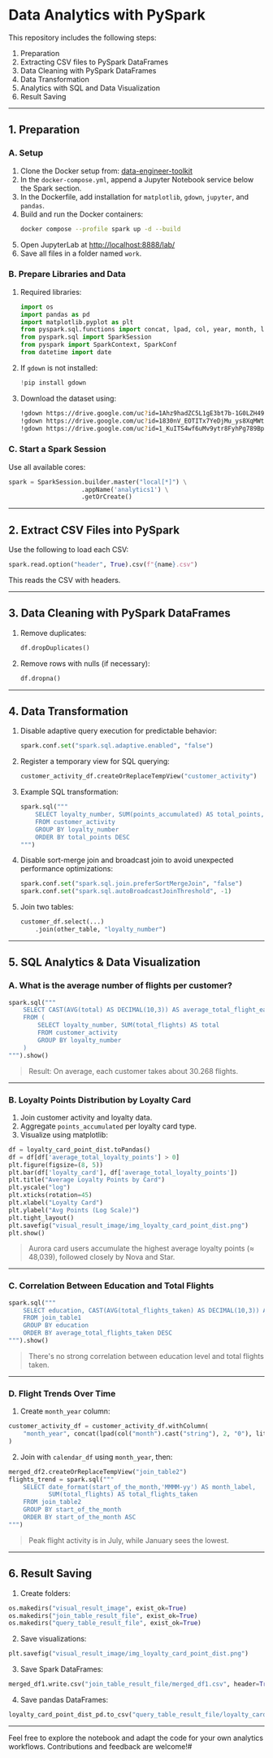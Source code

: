 # Data Analytics with PySpark


This repository includes the following steps:  
1. Preparation  
2. Extracting CSV files to PySpark DataFrames  
3. Data Cleaning with PySpark DataFrames  
4. Data Transformation  
5. Analytics with SQL and Data Visualization  
6. Result Saving  

---

## 1. Preparation

### A. Setup

1. Clone the Docker setup from: [data-engineer-toolkit](https://github.com/galuhramaditya/data-engineer-toolkit)
2. In the `docker-compose.yml`, append a Jupyter Notebook service below the Spark section.
3. In the Dockerfile, add installation for `matplotlib`, `gdown`, `jupyter`, and `pandas`.
4. Build and run the Docker containers:
   ```bash
   docker compose --profile spark up -d --build
   ```
5. Open JupyterLab at [http://localhost:8888/lab/](http://localhost:8888/lab/)
6. Save all files in a folder named `work`.

### B. Prepare Libraries and Data

1. Required libraries:
   ```python
   import os
   import pandas as pd
   import matplotlib.pyplot as plt
   from pyspark.sql.functions import concat, lpad, col, year, month, lit
   from pyspark.sql import SparkSession
   from pyspark import SparkContext, SparkConf
   from datetime import date
   ```

2. If `gdown` is not installed:
   ```python
   !pip install gdown
   ```

3. Download the dataset using:
   ```bash
   !gdown https://drive.google.com/uc?id=1Ahz9hadZC5L1gE3bt7b-1G0LZH49t1Zb
   !gdown https://drive.google.com/uc?id=1830nV_EOTITx7YeDjMu_ys8XqMWtGsDQ
   !gdown https://drive.google.com/uc?id=1_KuITS4wf6uMv9ytr8FyhPg789BpgAay
   ```

### C. Start a Spark Session

Use all available cores:
```python
spark = SparkSession.builder.master("local[*]") \
                    .appName('analytics1') \
                    .getOrCreate()
```

---

## 2. Extract CSV Files into PySpark

Use the following to load each CSV:
```python
spark.read.option("header", True).csv(f"{name}.csv")
```
This reads the CSV with headers.

---

## 3. Data Cleaning with PySpark DataFrames

1. Remove duplicates:
   ```python
   df.dropDuplicates()
   ```

2. Remove rows with nulls (if necessary):
   ```python
   df.dropna()
   ```

---

## 4. Data Transformation

1. Disable adaptive query execution for predictable behavior:
   ```python
   spark.conf.set("spark.sql.adaptive.enabled", "false")
   ```

2. Register a temporary view for SQL querying:
   ```python
   customer_activity_df.createOrReplaceTempView("customer_activity")
   ```

3. Example SQL transformation:
   ```python
   spark.sql("""
       SELECT loyalty_number, SUM(points_accumulated) AS total_points, SUM(total_flights) AS total_flights_taken
       FROM customer_activity
       GROUP BY loyalty_number
       ORDER BY total_points DESC
   """)
   ```

4. Disable sort-merge join and broadcast join to avoid unexpected performance optimizations:
   ```python
   spark.conf.set("spark.sql.join.preferSortMergeJoin", "false")
   spark.conf.set("spark.sql.autoBroadcastJoinThreshold", -1)
   ```

5. Join two tables:
   ```python
   customer_df.select(...)
       .join(other_table, "loyalty_number")
   ```

---

## 5. SQL Analytics & Data Visualization

### A. What is the average number of flights per customer?

```python
spark.sql("""
    SELECT CAST(AVG(total) AS DECIMAL(10,3)) AS average_total_flight_each_customer
    FROM (
        SELECT loyalty_number, SUM(total_flights) AS total
        FROM customer_activity
        GROUP BY loyalty_number
    )
""").show()
```
>  Result: On average, each customer takes about 30.268 flights.

---

### B. Loyalty Points Distribution by Loyalty Card

1. Join customer activity and loyalty data.
2. Aggregate `points_accumulated` per loyalty card type.
3. Visualize using matplotlib:
```python
df = loyalty_card_point_dist.toPandas()
df = df[df['average_total_loyalty_points'] > 0]
plt.figure(figsize=(8, 5))
plt.bar(df['loyalty_card'], df['average_total_loyalty_points'])
plt.title("Average Loyalty Points by Card")
plt.yscale("log")
plt.xticks(rotation=45)
plt.xlabel("Loyalty Card")
plt.ylabel("Avg Points (Log Scale)")
plt.tight_layout()
plt.savefig("visual_result_image/img_loyalty_card_point_dist.png")
plt.show()
```

>  Aurora card users accumulate the highest average loyalty points (≈ 48,039), followed closely by Nova and Star.

---

### C. Correlation Between Education and Total Flights

```python
spark.sql("""
    SELECT education, CAST(AVG(total_flights_taken) AS DECIMAL(10,3)) AS average_total_flights_taken
    FROM join_table1
    GROUP BY education
    ORDER BY average_total_flights_taken DESC
""").show()
```

>  There's no strong correlation between education level and total flights taken.

---

### D. Flight Trends Over Time

1. Create `month_year` column:
```python
customer_activity_df = customer_activity_df.withColumn(
    "month_year", concat(lpad(col("month").cast("string"), 2, "0"), lit("-"), col("year").cast("string"))
)
```

2. Join with `calendar_df` using `month_year`, then:
```python
merged_df2.createOrReplaceTempView("join_table2")
flights_trend = spark.sql("""
    SELECT date_format(start_of_the_month,'MMMM-yy') AS month_label,
           SUM(total_flights) AS total_flights_taken
    FROM join_table2
    GROUP BY start_of_the_month
    ORDER BY start_of_the_month ASC
""")
```

>  Peak flight activity is in July, while January sees the lowest.

---

## 6. Result Saving

1. Create folders:
```python
os.makedirs("visual_result_image", exist_ok=True)
os.makedirs("join_table_result_file", exist_ok=True)
os.makedirs("query_table_result_file", exist_ok=True)
```

2. Save visualizations:
```python
plt.savefig("visual_result_image/img_loyalty_card_point_dist.png")
```

3. Save Spark DataFrames:
```python
merged_df1.write.csv("join_table_result_file/merged_df1.csv", header=True, mode='overwrite')
```

4. Save pandas DataFrames:
```python
loyalty_card_point_dist_pd.to_csv("query_table_result_file/loyalty_card_point_dist.csv", index=False)
```

---
Feel free to explore the notebook and adapt the code for your own analytics workflows. Contributions and feedback are welcome!#
